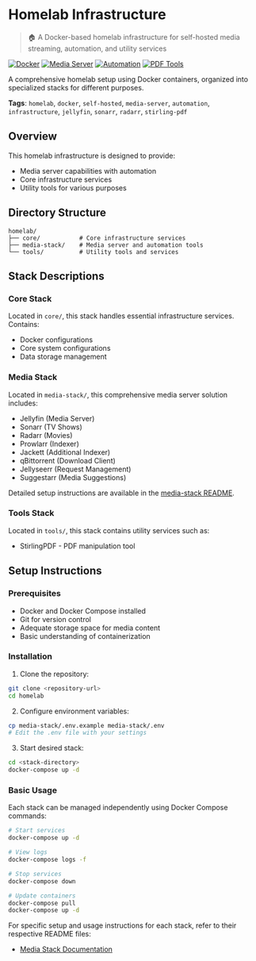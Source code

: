 # Homelab Infrastructure

> 🏠 A Docker-based homelab infrastructure for self-hosted media streaming, automation, and utility services

[![Docker](https://img.shields.io/badge/docker-%230db7ed.svg?style=flat&logo=docker&logoColor=white)](https://www.docker.com/)
[![Media Server](https://img.shields.io/badge/media%20server-jellyfin-purple)](https://jellyfin.org/)
[![Automation](https://img.shields.io/badge/automation-enabled-success)](https://sonarr.tv/)
[![PDF Tools](https://img.shields.io/badge/tools-stirlingpdf-orange)](https://github.com/Frooodle/Stirling-PDF)

A comprehensive homelab setup using Docker containers, organized into specialized stacks for different purposes.

**Tags**: `homelab`, `docker`, `self-hosted`, `media-server`, `automation`, `infrastructure`, `jellyfin`, `sonarr`, `radarr`, `stirling-pdf`

## Overview

This homelab infrastructure is designed to provide:
- Media server capabilities with automation
- Core infrastructure services
- Utility tools for various purposes

## Directory Structure

```
homelab/
├── core/           # Core infrastructure services
├── media-stack/    # Media server and automation tools
└── tools/          # Utility tools and services
```

## Stack Descriptions

### Core Stack
Located in `core/`, this stack handles essential infrastructure services. Contains:
- Docker configurations
- Core system configurations
- Data storage management

### Media Stack
Located in `media-stack/`, this comprehensive media server solution includes:
- Jellyfin (Media Server)
- Sonarr (TV Shows)
- Radarr (Movies)
- Prowlarr (Indexer)
- Jackett (Additional Indexer)
- qBittorrent (Download Client)
- Jellyseerr (Request Management)
- Suggestarr (Media Suggestions)

Detailed setup instructions are available in the [media-stack README](media-stack/README.md).

### Tools Stack
Located in `tools/`, this stack contains utility services such as:
- StirlingPDF - PDF manipulation tool

## Setup Instructions

### Prerequisites
- Docker and Docker Compose installed
- Git for version control
- Adequate storage space for media content
- Basic understanding of containerization

### Installation

1. Clone the repository:
```bash
git clone <repository-url>
cd homelab
```

2. Configure environment variables:
```bash
cp media-stack/.env.example media-stack/.env
# Edit the .env file with your settings
```

3. Start desired stack:
```bash
cd <stack-directory>
docker-compose up -d
```

### Basic Usage

Each stack can be managed independently using Docker Compose commands:

```bash
# Start services
docker-compose up -d

# View logs
docker-compose logs -f

# Stop services
docker-compose down

# Update containers
docker-compose pull
docker-compose up -d
```

For specific setup and usage instructions for each stack, refer to their respective README files:
- [Media Stack Documentation](media-stack/README.md)
